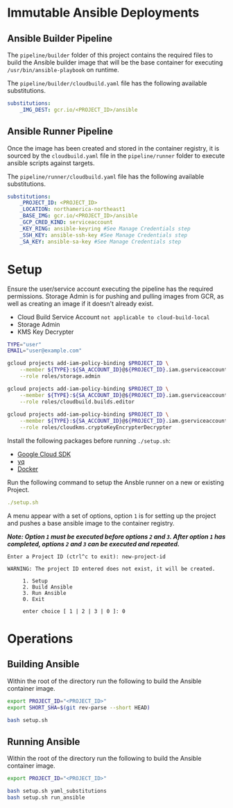 # Immutable Ansible Deployments

## Ansible Builder Pipeline

The `pipeline/builder` folder of this project contains the required files to build the Ansible builder image that will be the base container for executing `/usr/bin/ansible-playbook` on runtime.

The `pipeline/builder/cloudbuild.yaml` file has the following available substitutions.

```yaml
substitutions:
    _IMG_DEST: gcr.io/<PROJECT_ID>/ansible
```

## Ansible Runner Pipeline
Once the image has been created and stored in the container registry, it is sourced by the `cloudbuild.yaml` file in the `pipeline/runner` folder to execute ansible scripts against targets.

The `pipeline/runner/cloudbuild.yaml` file has the following available substitutions.

```yaml
substitutions:
    _PROJECT_ID: <PROJECT_ID>
    _LOCATION: northamerica-northeast1
    _BASE_IMG: gcr.io/<PROJECT_ID>/ansible
    _GCP_CRED_KIND: serviceaccount
    _KEY_RING: ansible-keyring #See Manage Credentials step
    _SSH_KEY: ansible-ssh-key #See Manage Credentials step
    _SA_KEY: ansible-sa-key #See Manage Credentials step
```

# Setup

Ensure the user/service account executing the pipeline has the required permissions. Storage Admin is for pushing and pulling images from GCR, as well as creating an image if it doesn't already exist.

  - Cloud Build Service Account `not applicable to cloud-build-local`
  - Storage Admin
  - KMS Key Decrypter

```sh
TYPE="user"
EMAIL="user@example.com"

gcloud projects add-iam-policy-binding $PROJECT_ID \
    --member ${TYPE}:${SA_ACCOUNT_ID}@${PROJECT_ID}.iam.gserviceaccount.com \
    --role roles/storage.admin

gcloud projects add-iam-policy-binding $PROJECT_ID \
    --member ${TYPE}:${SA_ACCOUNT_ID}@${PROJECT_ID}.iam.gserviceaccount.com \
    --role roles/cloudbuild.builds.editor  
    
gcloud projects add-iam-policy-binding $PROJECT_ID \
    --member ${TYPE}:${SA_ACCOUNT_ID}@${PROJECT_ID}.iam.gserviceaccount.com \
    --role roles/cloudkms.cryptoKeyEncrypterDecrypter
```

Install the following packages before running `./setup.sh`:

- [Google Cloud SDK](https://cloud.google.com/sdk/docs/install)
- [yq](https://mikefarah.gitbook.io/yq/)
- [Docker](https://docs.docker.com/engine/install/)

Run the following command to setup the Ansble runner on a new or existing Project.

```yaml
./setup.sh
```

A menu appear with a set of options, option `1` is for setting up the project and pushes a base ansible image to the container registry. 

***Note: Option `1` must be executed before options `2` and `3`. After option `1` has completed, options `2` and `3` can be executed and repeated.***

```
Enter a Project ID (ctrl^c to exit): new-project-id
                                                                  
WARNING: The project ID entered does not exist, it will be created.

     1. Setup
     2. Build Ansible
     3. Run Ansible
     0. Exit

     enter choice [ 1 | 2 | 3 | 0 ]: 0
```

# Operations
## Building Ansible
Within the root of the directory run the following to build the Ansible container image.

```sh
export PROJECT_ID="<PROJECT_ID>"
export SHORT_SHA=$(git rev-parse --short HEAD)

bash setup.sh
```

## Running Ansible
Within the root of the directory run the following to build the Ansible container image.

```sh
export PROJECT_ID="<PROJECT_ID>"

bash setup.sh yaml_substitutions
bash setup.sh run_ansible
```
